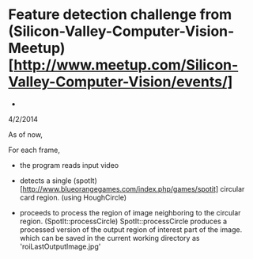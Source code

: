 

# Feature detection challenge from (Silicon-Valley-Computer-Vision-Meetup)[http://www.meetup.com/Silicon-Valley-Computer-Vision/events/]


*
4/2/2014

As of now,

For each frame,

- the program reads input video


- detects a single (spotIt)[http://www.blueorangegames.com/index.php/games/spotit] circular card region. (using HoughCircle)

- proceeds to process the region of image neighboring to the circular region. (SpotIt::processCircle) SpotIt::processCircle produces a processed version of the output region of interest part of the image.
which can be saved in the current working directory as 'roiLastOutputImage.jpg'



